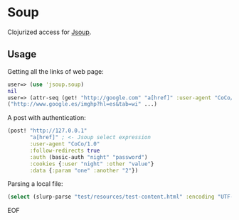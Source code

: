 # Soup

Clojurized access for [Jsoup](http://jsoup.org/).

## Usage

Getting all the links of web page:

```clojure
user=> (use 'jsoup.soup)
nil
user=> (attr-seq (get! "http://google.com" "a[href]" :user-agent "CoCo/1.0") "abs:href")
("http://www.google.es/imghp?hl=es&tab=wi" ...)

```
A post with authentication:

```clojure
(post! "http://127.0.0.1"
       "a[href]" ; <- Jsoup select expression 
       :user-agent "CoCo/1.0" 
       :follow-redirects true
       :auth (basic-auth "night" "password")
       :cookies {:user "night" :other "value"}
       :data {:param "one" :another "2"})
```

Parsing a local file:

```clojure
(select (slurp-parse "test/resources/test-content.html" :encoding "UTF-8" :base-uri "http://base") "a[href]")
```

EOF
